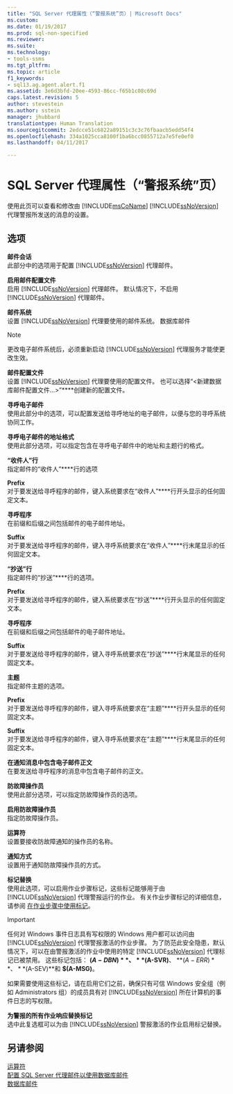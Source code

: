 ```yaml
---
title: "SQL Server 代理属性（“警报系统”页）| Microsoft Docs"
ms.custom: 
ms.date: 01/19/2017
ms.prod: sql-non-specified
ms.reviewer: 
ms.suite: 
ms.technology:
- tools-ssms
ms.tgt_pltfrm: 
ms.topic: article
f1_keywords:
- sql13.ag.agent.alert.f1
ms.assetid: 3e6d3bfd-20ee-4593-86cc-f65b1c08c69d
caps.latest.revision: 5
author: stevestein
ms.author: sstein
manager: jhubbard
translationtype: Human Translation
ms.sourcegitcommit: 2edcce51c6822a89151c3c3c76fbaacb5edd54f4
ms.openlocfilehash: 334a1025cca8100f1ba6bcc0855712a7e5fe0ef0
ms.lasthandoff: 04/11/2017

---
```

# <a name="sql-server-agent-properties-alert-system-page"></a>SQL Server 代理属性（“警报系统”页）
使用此页可以查看和修改由 [!INCLUDE[msCoName](../../includes/msconame_md.md)] [!INCLUDE[ssNoVersion](../../includes/ssnoversion_md.md)] 代理警报所发送的消息的设置。  
  
## <a name="options"></a>选项  
**邮件会话**  
此部分中的选项用于配置 [!INCLUDE[ssNoVersion](../../includes/ssnoversion_md.md)] 代理邮件。  
  
**启用邮件配置文件**  
启用 [!INCLUDE[ssNoVersion](../../includes/ssnoversion_md.md)] 代理邮件。 默认情况下，不启用 [!INCLUDE[ssNoVersion](../../includes/ssnoversion_md.md)] 代理邮件。  
  
**邮件系统**  
设置 [!INCLUDE[ssNoVersion](../../includes/ssnoversion_md.md)] 代理要使用的邮件系统。 数据库邮件  
  
> [!NOTE]  
> 更改电子邮件系统后，必须重新启动 [!INCLUDE[ssNoVersion](../../includes/ssnoversion_md.md)] 代理服务才能使更改生效。  
  
**邮件配置文件**  
设置 [!INCLUDE[ssNoVersion](../../includes/ssnoversion_md.md)] 代理要使用的配置文件。 也可以选择“\<新建数据库邮件配置文件...>”****创建新的配置文件。  
  
**寻呼电子邮件**  
使用此部分中的选项，可以配置发送给寻呼地址的电子邮件，以便与您的寻呼系统协同工作。  
  
**寻呼电子邮件的地址格式**  
使用此部分选项，可以指定包含在寻呼电子邮件中的地址和主题行的格式。  
  
**“收件人”行**  
指定邮件的“收件人”****行的选项  
  
**Prefix**  
对于要发送给寻呼程序的邮件，键入系统要求在“收件人”****行开头显示的任何固定文本。  
  
**寻呼程序**  
在前缀和后缀之间包括邮件的电子邮件地址。  
  
**Suffix**  
对于要发送给寻呼程序的邮件，键入寻呼系统要求在“收件人”****行末尾显示的任何固定文本。  
  
**“抄送”行**  
指定邮件的“抄送”****行的选项。  
  
**Prefix**  
对于要发送给寻呼程序的邮件，键入系统要求在“抄送”****行开头显示的任何固定文本。  
  
**寻呼程序**  
在前缀和后缀之间包括邮件的电子邮件地址。  
  
**Suffix**  
对于要发送给寻呼程序的邮件，键入寻呼系统要求在“抄送”****行末尾显示的任何固定文本。  
  
**主题**  
指定邮件主题的选项。  
  
**Prefix**  
对于要发送给寻呼程序的邮件，键入寻呼系统要求在“主题”****行开头显示的任何固定文本。  
  
**Suffix**  
对于要发送给寻呼程序的邮件，键入寻呼系统要求在“主题”****行末尾显示的任何固定文本。  
  
**在通知消息中包含电子邮件正文**  
在要发送给寻呼程序的消息中包含电子邮件的正文。  
  
**防故障操作员**  
使用此部分选项，可以指定防故障操作员的选项。  
  
**启用防故障操作员**  
指定防故障操作员。  
  
**运算符**  
设置要接收防故障通知的操作员的名称。  
  
**通知方式**  
设置用于通知防故障操作员的方式。  
  
**标记替换**  
使用此选项，可以启用作业步骤标记，这些标记能够用于由 [!INCLUDE[ssNoVersion](../../includes/ssnoversion_md.md)] 代理警报运行的作业。 有关作业步骤标记的详细信息，请参阅 [在作业步骤中使用标记](../../ssms/agent/use-tokens-in-job-steps.md)。  
  
> [!IMPORTANT]  
> 任何对 Windows 事件日志具有写权限的 Windows 用户都可以访问由 [!INCLUDE[ssNoVersion](../../includes/ssnoversion_md.md)] 代理警报激活的作业步骤。 为了防范此安全隐患，默认情况下，可以在由警报激活的作业中使用的特定 [!INCLUDE[ssNoVersion](../../includes/ssnoversion_md.md)] 代理标记已被禁用。 这些标记包括： **$(A-DBN)**、 **$(A-SVR)**、 **$(A-ERR)**、 **$(A-SEV)**和 **$(A-MSG)**。  
>   
> 如果需要使用这些标记，请在启用它们之前，确保只有可信 Windows 安全组（例如 Administrators 组）的成员具有对 [!INCLUDE[ssNoVersion](../../includes/ssnoversion_md.md)] 所在计算机的事件日志的写权限。  
  
**为警报的所有作业响应替换标记**  
选中此复选框可以为由 [!INCLUDE[ssNoVersion](../../includes/ssnoversion_md.md)] 警报激活的作业启用标记替换。  
  
## <a name="see-also"></a>另请参阅  
[运算符](../../ssms/agent/operators.md)  
[配置 SQL Server 代理邮件以使用数据库邮件](http://msdn.microsoft.com/en-us/4b8b61bd-4bd1-43cd-b6e5-c6ed2e101dce)  
[数据库邮件](http://msdn.microsoft.com/en-us/9e4563dd-4799-4b32-a78a-048ea44a44c1)  
  

